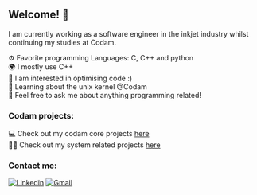 ## Welcome! 👋  
I am currently working as a software engineer in the inkjet industry whilst continuing my studies at Codam.

⚙️ Favorite programming Languages: C, C++ and python  
🌍 I mostly use C++  
👀 I am interested in optimising code :)  
🌱 Learning about the unix kernel @Codam  
💬 Feel free to ask me about anything programming related!  

### Codam projects:
💻 Check out my codam core projects [here](https://github.com/42-Ikole)  
👨‍🔬 Check out my system related projects [here](https://github.com/42-Ikole-Systems)

### Contact me:
[![Linkedin](https://img.shields.io/badge/linkedin-%230077B5.svg?style=for-the-badge&logo=linkedin&logoColor=white)](https://nl.linkedin.com/in/ingmar-kole-744696187/)
[![Gmail](https://img.shields.io/badge/Gmail-D14836?style=for-the-badge&logo=gmail&logoColor=white)](mailto:k1ngmar.github@gmail.com)
